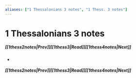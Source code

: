 ```yaml
---
aliases: ["1 Thessalonians 3 notes", "1 Thess. 3 notes"]
---
```

# 1 Thessalonians 3 notes
##### <span class=arrow-left></span>[[1thess2notes|Prev]]<span class=navigation-separator></span>[[1thess3|Read]]<span class=navigation-separator></span>[[1thess4notes|Next]]<span class=arrow-right></span>
- 
##### <span class=arrow-left></span>[[1thess2notes|Prev]]<span class=navigation-separator></span>[[1thess3|Read]]<span class=navigation-separator></span>[[1thess4notes|Next]]<span class=arrow-right></span>